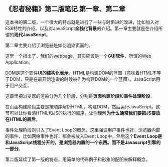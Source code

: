 ## 《忍者秘籍》第二版笔记 第一章、第二章

这本书的第二版，一个很大的特点就是进行了一些与时俱进的改进，比如加入对ES6特性的介绍。以及对JavaScript**全栈化背景**的介绍。第一章主要就是在介绍所谓的**现代JavaScript**。

第二章主要介绍了浏览器是如何渲染页面的。

这里一个指出了，我们的webpage，其实应该是一个**GUI软件**，所谓的Web Application。

DOM是这个软件**UI的结构化表示**。HTML是构建DOM的蓝图（意味着HTML不等于DOM，只是在最开始渲染的时候被作为构建DOM的一个蓝图）。JavaScript用于用户交互。

这章里把浏览器的渲染分为几个阶段，分别是**页面构建阶段**和**事件处理阶段**。

在页面构建阶段主要是按顺序解析HTML，构建DOM，然后运行JavaScript。这节可以让你看清HTML和JS的执行的顺序。让你理解**为什么通常我们要把JS要放在HTML的最后**。

事件处理阶段则引入了Event Loop的概念，这里强调用户事件也好，浏览器内部的事件，比如网络事件也好，都会被放入Event Loop中，然后这个**Event Loop是和JavaScript线程分开的，是浏览器内置的一个东西。而不是Javascript引擎的一部分**。

第二版延续了第一版的特点，用简单的代码例子和形象的配图来解释概念。
